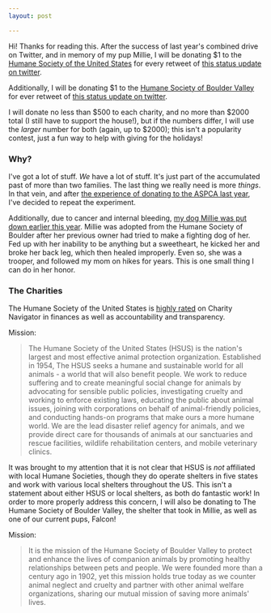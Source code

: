 ```yaml
---
layout: post

---
```


Hi!  Thanks for reading this.  After the success of last year's combined drive
on Twitter, and in memory of my pup Millie, I will be donating $1 to the [Humane
Society of the United States](http://www.humanesociety.org/) for every retweet
of [this status update on
twitter](https://twitter.com/drab_makyo/status/408284722972749824).  

Additionally, I will be donating $1 to the [Humane Society of Boulder
Valley](http://boulderhumane.org) for ever retweet of [this status update on
twitter](https://twitter.com/drab_makyo/status/408378552023666688).

I will donate no less than $500 to each charity, and no more than $2000 total (I
still have to support the house!), but if the numbers differ, I will use the
*larger* number for both (again, up to $2000); this isn't a popularity contest,
just a fun way to help with giving for the holidays!

### Why?

I've got a lot of stuff.  *We* have a lot of stuff.  It's just part of the
accumulated past of more than two families.  The last thing we really need is
more *things*.  In that vein, and after [the experience of donating to the ASPCA
last year](http://adjectivespecies.com/2012/12/19/on-giving/), I've decided to
repeat the experiment. 

Additionally, due to cancer and internal bleeding, [my dog Millie was put down
earlier this year](/posts/personal/2013/10/06/millie/).  Millie was adopted from
the Humane Society of Boulder after her previous owner had tried to make a
fighting dog of her.  Fed up with her inability to be anything but a sweetheart,
he kicked her and broke her back leg, which then healed improperly.  Even so,
she was a trooper, and followed my mom on hikes for years.  This is one small
thing I can do in her honor.

### The Charities

The Humane Society of the United States is [highly
rated](http://www.charitynavigator.org/index.cfm?bay=search.summary&orgid=3848#.Up9ierWJDAQ)
on Charity Navigator in finances as well as accountability and transparency.

Mission:

> The Humane Society of the United States (HSUS) is the nation's largest and most
> effective animal protection organization. Established in 1954, The HSUS seeks a
> humane and sustainable world for all animals - a world that will also benefit
> people. We work to reduce suffering and to create meaningful social change for
> animals by advocating for sensible public policies, investigating cruelty and
> working to enforce existing laws, educating the public about animal issues,
> joining with corporations on behalf of animal-friendly policies, and conducting
> hands-on programs that make ours a more humane world. We are the lead disaster
> relief agency for animals, and we provide direct care for thousands of animals
> at our sanctuaries and rescue facilities, wildlife rehabilitation centers, and
> mobile veterinary clinics.

It was brought to my attention that it is not clear that HSUS is *not*
affiliated with local Humane Societies, though they do operate shelters in five
states and work with various local shelters throughout the US.  This isn't a
statement about either HSUS or local shelters, as both do fantastic work!  In
order to more properly address this concern, I will also be donating to The
Humane Society of Boulder Valley, the shelter that took in Millie, as well as
one of our current pups, Falcon!

Mission:

> It is the mission of the Humane Society of Boulder Valley to protect and
> enhance the lives of companion animals by promoting healthy relationships
> between pets and people. We were founded more than a century ago in 1902, yet
> this mission holds true today as we counter animal neglect and cruelty and
> partner with other animal welfare organizations, sharing our mutual mission of
> saving more animals' lives.
